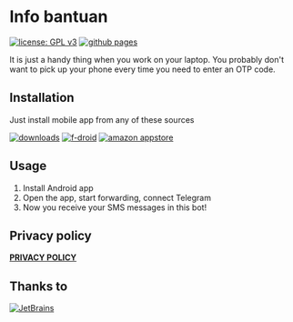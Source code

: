 Info bantuan
===================================================

[![license: GPL v3](https://img.shields.io/badge/license-GPL_v3-blue.svg)](https://www.gnu.org/licenses/gpl-3.0)
[![github pages](https://img.shields.io/badge/github-pages-blue.svg)](https://smsq.me)

It is just a handy thing when you work on your laptop.
You probably don't want to pick up your phone every time you need to enter an OTP code.

Installation
------------
Just install mobile app from any of these sources

[![downloads](https://img.shields.io/github/v/release/igrmk/smsq.svg)](https://github.com/igrmk/smsq/releases/latest)
[![f-droid](https://img.shields.io/f-droid/v/com.github.igrmk.smsq.svg)](https://f-droid.org/packages/com.github.igrmk.smsq)
[![amazon appstore](https://img.shields.io/badge/amazon-v1.5-blue.svg)](https://www.amazon.com/dp/B087N339BS)

Usage
-----
1. Install Android app
2. Open the app, start forwarding, connect Telegram
3. Now you receive your SMS messages in this bot!

Privacy policy
--------------
__[PRIVACY POLICY](PRIVACY.md)__

Thanks to
---------
[![JetBrains](svg/jetbrains.svg)](https://www.jetbrains.com/?from=smsq)
